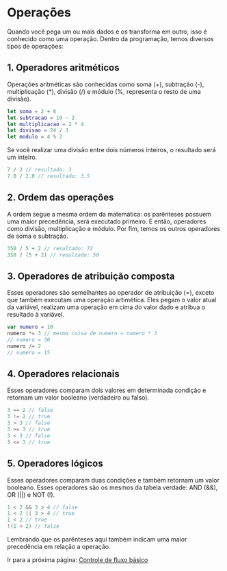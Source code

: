 # Operações
Quando você pega um ou mais dados e os transforma em outro, isso é conhecido como uma operação. Dentro da programação, temos diversos tipos de operações:

## 1. Operadores aritméticos
Operações aritméticas são conhecidas como soma (+), subtração (-), multiplicação (*), divisão (/) e módulo (%, representa o resto de uma divisão).

```swift
let soma = 2 + 6
let subtracao = 10 - 2
let multiplicacao = 2 * 4
let divisao = 24 / 3
let modulo = 4 % 2
```

Se você realizar uma divisão entre dois números inteiros, o resultado será um inteiro.

```swift
7 / 2 // resultado: 3
7.0 / 2.0 // resultado: 3.5
```

## 2. Ordem das operações
A ordem segue a mesma ordem da matemática: os parênteses possuem uma maior precedência, será executado primeiro. E então, operadores como divisão, multiplicação e módulo. Por fim, temos os outros operadores de soma e subtração.

```swift
350 / 5 + 2 // resultado: 72
350 / (5 + 2) // resultado: 50
```

## 3. Operadores de atribuição composta
Esses operadores são semelhantes ao operador de atribuição (=), exceto que também executam uma operação artimética. Eles pegam o valor atual da variável, realizam uma operação em cima do valor dado e atribua o resultado à variável.

```swift
var numero = 10
numero *= 3 // mesma coisa de numero = numero * 3
// numero = 30
numero /= 2
// numero = 15
```

## 4. Operadores relacionais
Esses operadores comparam dois valores em determinada condição e retornam um valor booleano (verdadeiro ou falso).

```swift
3 == 2 // false
3 != 2 // true
3 > 3 // false
3 >= 3 // true
3 < 3 // false
3 <= 3 // true
```

## 5. Operadores lógicos
Esses operadores comparam duas condições e também retornam um valor booleano. Esses operadores são os mesmos da tabela verdade: AND (&&), OR (||) e NOT (!).

```swift
1 < 2 && 3 > 4 // false
1 < 2 || 3 > 4 // true
1 < 2 // true
!(1 < 2) // false
```

Lembrando que os parênteses aqui também indicam uma maior precedência em relação a operação.

Ir para a próxima página: [Controle de fluxo básico](04-controle-fluxo-basico.md)